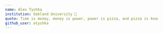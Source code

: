 ```yaml
---
name: Alex Tyshka
institution: Oakland University 🚩
quote: Time is money, money is power, power is pizza, and pizza is knowledge 
github_user: atyshka
---
```

